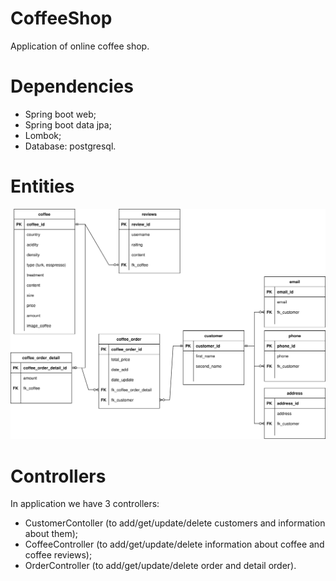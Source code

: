# CoffeeShop

Application of online coffee shop.

# Dependencies
- Spring boot web;
- Spring boot data jpa;
- Lombok;
- Database: postgresql.
# Entities
![alt text](https://github.com/Hoppering/CoffeeShop/blob/master/coffee.svg)

# Controllers 
In application we have 3 controllers:
- CustomerContoller (to add/get/update/delete customers and information about them);
- CoffeeController (to add/get/update/delete information about coffee and coffee reviews);
- OrderController (to add/get/update/delete order and detail order).
